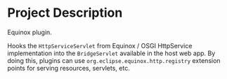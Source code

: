 # Project Description

Equinox plugin.

Hooks the ``HttpServiceServlet`` from Equinox / OSGI HttpService implementation into the ``BridgeServlet`` available in
the host web app. By doing this, plugins can use ``org.eclipse.equinox.http.registry`` extension points for serving resources, servlets, etc.